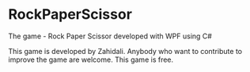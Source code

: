 RockPaperScissor
================
The game - Rock Paper Scissor developed with WPF using C#

This game is developed by Zahidali. Anybody who want to contribute to improve the game are welcome. This game is free.
